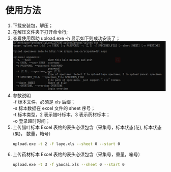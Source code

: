 # 使用方法

1. 下载安装包，解压；
2. 在解压文件夹下打开命令行;
3. 查看使用帮助
   upload.exe -h
   显示如下则成功安装了；
   ![img.png](./imgs/img.png)
4. 参数说明  
   -f 标本文件，必须是 xls 后缀；  
   -s 标本数据在 excel 文件的 sheet 序号；  
   -t 标本类型，2 表示腊叶标本，3 表示药材标本；  
   -o 登录超时时间；
5. 上传腊叶标本
   Excel 表格的表头必须包含（采集号，标本状态(花), 标本状态(果)， 数量，箱号）
   ```bash
   upload.exe -t 2 -f laye.xls --sheet 0 --start 0
   ```
6. 上传药材标本
   Excel 表格的表头必须包含（采集号，重量，箱号）
   ```bash
   upload.exe -t 3 -f yaocai.xls --sheet 0 --start 0
   ```
